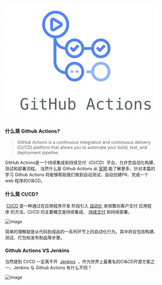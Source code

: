 ![image](https://github.com/su4g/ng-action/blob/main/images/bf87eaed-9197-4f22-8f3d-6c4429a9610b.png)

### 什么是 Github Actions?
> GitHub Actions is a continuous integration and continuous delivery (CI/CD) platform that allows you to automate your build, test, and deployment pipeline.

GitHub Actions是一个持续集成和持续交付（CI/CD）平台，允许您自动化构建、测试和部署流程。
当然什么是 Github Actions 从 [官网](https://docs.github.com/en/actions/learn-github-actions/understanding-github-actions) 能了解更多，针对本篇的学习 Github Actions 将能够帮助我们做到自动测试、自动创建PR、完成一个 web 程序的CI&CD。

### 什么是 CI/CD?
 [CI/CD](https://www.redhat.com/en/topics/cloud-native-apps/why-choose-red-hat-cloud-native) 是一种通过在应用程序开发 阶段引入 [自动化](https://www.redhat.com/en/topics/cloud-native-apps/why-choose-red-hat-cloud-native) 来频繁向客户交付 应用程序 的方法。CI/CD 的主要概念是持续集成、 [持续交付](https://www.redhat.com/en/topics/devops/what-is-continuous-delivery) 和持续部署。

 ![image](https://github.com/su4g/ng-action/blob/main/images/7e8d454f-a1be-4b18-8ec1-1d2af6948be2_1200_8000.png)

简单的理解就是从代码到成品的一系列环节上的自动化行为。其中将会包括构建、测试、打包和发布制品等步骤。

### Github Actions VS Jenkins
当然提到 CI/CD 一定离不开  [Jenkins](https://www.jenkins.io/)  ，作为世界上最著名的CI&CD开源方案之一，Jenkins 与 Github Actions 有什么不同？

 ![image](https://github.com/su4g/ng-action/blob/main/images/b332980b-227e-4c59-8673-0efcb5d9a7fc_1200_8000.png)
